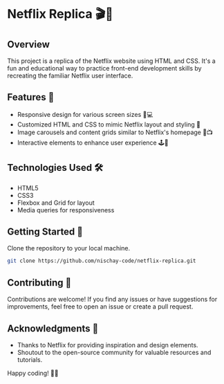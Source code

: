 # Netflix Replica 🎬🍿

## Overview
This project is a replica of the Netflix website using HTML and CSS. It's a fun and educational way to practice front-end development skills by recreating the familiar Netflix user interface.

## Features 🌟
- Responsive design for various screen sizes 📱💻
- Customized HTML and CSS to mimic Netflix layout and styling 🎨
- Image carousels and content grids similar to Netflix's homepage 🔄📺
- Interactive elements to enhance user experience 🕹️👀

## Technologies Used 🛠️
- HTML5
- CSS3
- Flexbox and Grid for layout
- Media queries for responsiveness

## Getting Started 🚀
 Clone the repository to your local machine.
   ```bash
   git clone https://github.com/nischay-code/netflix-replica.git
   ```
## Contributing 👥
Contributions are welcome! If you find any issues or have suggestions for improvements, feel free to open an issue or create a pull request.

## Acknowledgments 🙌
- Thanks to Netflix for providing inspiration and design elements.
- Shoutout to the open-source community for valuable resources and tutorials.

Happy coding! 🚀✨
